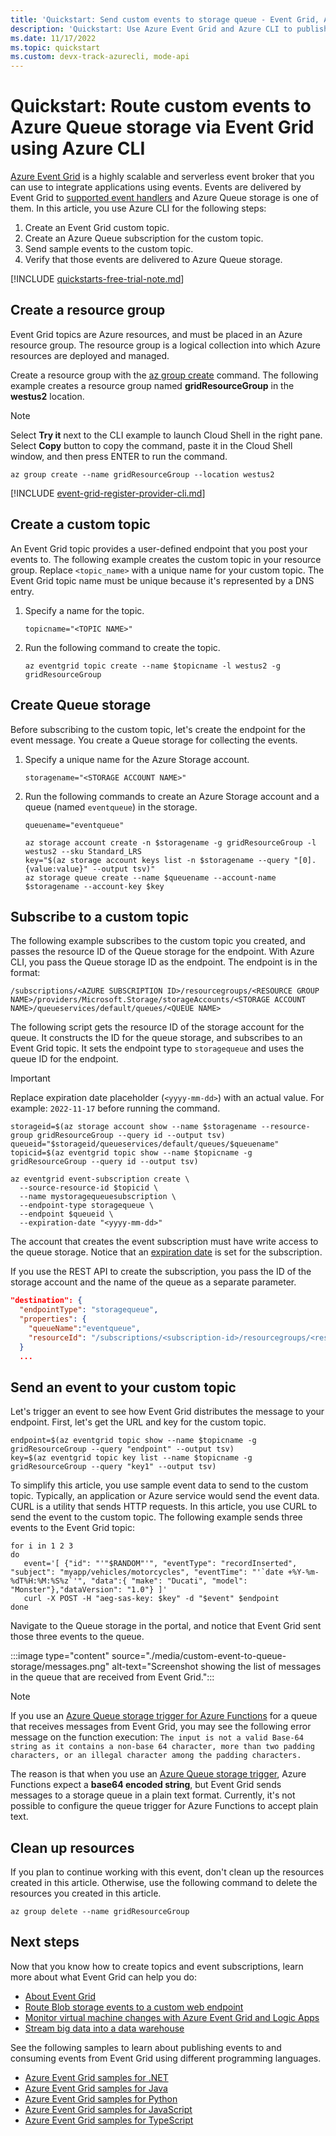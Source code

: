 ```yaml
---
title: 'Quickstart: Send custom events to storage queue - Event Grid, Azure CLI'
description: 'Quickstart: Use Azure Event Grid and Azure CLI to publish a topic, and subscribe to that event. A storage queue is used for the endpoint.'
ms.date: 11/17/2022
ms.topic: quickstart
ms.custom: devx-track-azurecli, mode-api
---
```


# Quickstart: Route custom events to Azure Queue storage via Event Grid using Azure CLI

[Azure Event Grid](overview.md) is a highly scalable and serverless event broker that you can use to integrate applications using events. Events are delivered by Event Grid to  [supported event handlers](event-handlers.md) and Azure Queue storage is one of them. In this article, you use  Azure CLI for the following steps:

1. Create an Event Grid custom topic.
1. Create an Azure Queue subscription for the custom topic.
1. Send sample events to the custom topic.
1. Verify that those events are delivered to Azure Queue storage.

[!INCLUDE [quickstarts-free-trial-note.md](../../includes/quickstarts-free-trial-note.md)]

## Create a resource group

Event Grid topics are Azure resources, and must be placed in an Azure resource group. The resource group is a logical collection into which Azure resources are deployed and managed.

Create a resource group with the [az group create](/cli/azure/group#az-group-create) command. The following example creates a resource group named **gridResourceGroup** in the **westus2** location.

> [!NOTE]
> Select **Try it** next to the CLI example to launch Cloud Shell in the right pane. Select **Copy** button to copy the command, paste it in the Cloud Shell window, and then press ENTER to run the command.

```azurecli-interactive
az group create --name gridResourceGroup --location westus2
```

[!INCLUDE [event-grid-register-provider-cli.md](../../includes/event-grid-register-provider-cli.md)]

## Create a custom topic

An Event Grid topic provides a user-defined endpoint that you post your events to. The following example creates the custom topic in your resource group. Replace `<topic_name>` with a unique name for your custom topic. The Event Grid topic name must be unique because it's represented by a DNS entry.

1. Specify a name for the topic. 

    ```azurecli-interactive
    topicname="<TOPIC NAME>"
    ```    
1. Run the following command to create the topic. 

    ```azurecli-interactive
    az eventgrid topic create --name $topicname -l westus2 -g gridResourceGroup
    ```

## Create Queue storage

Before subscribing to the custom topic, let's create the endpoint for the event message. You create a Queue storage for collecting the events.

1. Specify a unique name for the Azure Storage account. 

    ```azurecli-interactive
    storagename="<STORAGE ACCOUNT NAME>"    
    ```
1. Run the following commands to create an Azure Storage account and a queue (named `eventqueue`) in the storage.

    ```azurecli-interactive
    queuename="eventqueue"

    az storage account create -n $storagename -g gridResourceGroup -l westus2 --sku Standard_LRS
    key="$(az storage account keys list -n $storagename --query "[0].{value:value}" --output tsv)"    
    az storage queue create --name $queuename --account-name $storagename --account-key $key
    ```

## Subscribe to a custom topic

The following example subscribes to the custom topic you created, and passes the resource ID of the Queue storage for the endpoint. With Azure CLI, you pass the Queue storage ID as the endpoint. The endpoint is in the format:

`/subscriptions/<AZURE SUBSCRIPTION ID>/resourcegroups/<RESOURCE GROUP NAME>/providers/Microsoft.Storage/storageAccounts/<STORAGE ACCOUNT NAME>/queueservices/default/queues/<QUEUE NAME>`

The following script gets the resource ID of the storage account for the queue. It constructs the ID for the queue storage, and subscribes to an Event Grid topic. It sets the endpoint type to `storagequeue` and uses the queue ID for the endpoint.


> [!IMPORTANT]
> Replace expiration date placeholder (`<yyyy-mm-dd>`) with an actual value. For example: `2022-11-17` before running the command.

```azurecli-interactive
storageid=$(az storage account show --name $storagename --resource-group gridResourceGroup --query id --output tsv)
queueid="$storageid/queueservices/default/queues/$queuename"
topicid=$(az eventgrid topic show --name $topicname -g gridResourceGroup --query id --output tsv)

az eventgrid event-subscription create \
  --source-resource-id $topicid \
  --name mystoragequeuesubscription \
  --endpoint-type storagequeue \
  --endpoint $queueid \
  --expiration-date "<yyyy-mm-dd>"
```

The account that creates the event subscription must have write access to the queue storage. Notice that an [expiration date](concepts.md#event-subscription-expiration) is set for the subscription.

If you use the REST API to create the subscription, you pass the ID of the storage account and the name of the queue as a separate parameter.

```json
"destination": {
  "endpointType": "storagequeue",
  "properties": {
    "queueName":"eventqueue",
    "resourceId": "/subscriptions/<subscription-id>/resourcegroups/<resource-group-name>/providers/Microsoft.Storage/storageAccounts/<storage-name>"
  }
  ...
```

## Send an event to your custom topic

Let's trigger an event to see how Event Grid distributes the message to your endpoint. First, let's get the URL and key for the custom topic.

```azurecli-interactive
endpoint=$(az eventgrid topic show --name $topicname -g gridResourceGroup --query "endpoint" --output tsv)
key=$(az eventgrid topic key list --name $topicname -g gridResourceGroup --query "key1" --output tsv)
```

To simplify this article, you use sample event data to send to the custom topic. Typically, an application or Azure service would send the event data. CURL is a utility that sends HTTP requests. In this article, you use CURL to send the event to the custom topic.  The following example sends three events to the Event Grid topic:

```azurecli-interactive
for i in 1 2 3
do
   event='[ {"id": "'"$RANDOM"'", "eventType": "recordInserted", "subject": "myapp/vehicles/motorcycles", "eventTime": "'`date +%Y-%m-%dT%H:%M:%S%z`'", "data":{ "make": "Ducati", "model": "Monster"},"dataVersion": "1.0"} ]'
   curl -X POST -H "aeg-sas-key: $key" -d "$event" $endpoint
done
```

Navigate to the Queue storage in the portal, and notice that Event Grid sent those three events to the queue.

:::image type="content" source="./media/custom-event-to-queue-storage/messages.png" alt-text="Screenshot showing the list of messages in the queue that are received from Event Grid.":::

> [!NOTE]
> If you use an [Azure Queue storage trigger for Azure Functions](../azure-functions/functions-bindings-storage-queue-trigger.md) for a queue that receives messages from Event Grid, you may see the following error message on the function execution: `The input is not a valid Base-64 string as it contains a non-base 64 character, more than two padding characters, or an illegal character among the padding characters.`
> 
> The reason is that when you use an [Azure Queue storage trigger](../azure-functions/functions-bindings-storage-queue-trigger.md), Azure Functions expect a **base64 encoded string**, but Event Grid sends messages to a storage queue in a plain text format. Currently, it's not possible to configure the queue trigger for Azure Functions to accept plain text. 


## Clean up resources
If you plan to continue working with this event, don't clean up the resources created in this article. Otherwise, use the following command to delete the resources you created in this article.

```azurecli-interactive
az group delete --name gridResourceGroup
```

## Next steps

Now that you know how to create topics and event subscriptions, learn more about what Event Grid can help you do:

- [About Event Grid](overview.md)
- [Route Blob storage events to a custom web endpoint](../storage/blobs/storage-blob-event-quickstart.md?toc=%2fazure%2fevent-grid%2ftoc.json)
- [Monitor virtual machine changes with Azure Event Grid and Logic Apps](monitor-virtual-machine-changes-event-grid-logic-app.md)
- [Stream big data into a data warehouse](event-grid-event-hubs-integration.md)

See the following samples to learn about publishing events to and consuming events from Event Grid using different programming languages. 

- [Azure Event Grid samples for .NET](/samples/azure/azure-sdk-for-net/azure-event-grid-sdk-samples/)
- [Azure Event Grid samples for Java](/samples/azure/azure-sdk-for-java/eventgrid-samples/)
- [Azure Event Grid samples for Python](/samples/azure/azure-sdk-for-python/eventgrid-samples/)
- [Azure Event Grid samples for JavaScript](/samples/azure/azure-sdk-for-js/eventgrid-javascript/)
- [Azure Event Grid samples for TypeScript](/samples/azure/azure-sdk-for-js/eventgrid-typescript/)
